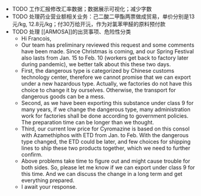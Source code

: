 - TODO 工作汇报修改汇率数据；数据展示可视化；减少字数
- TODO 处理药业营业额相关业务：己二酸二甲酯两票做成贸易，单价分别是13元/kg, 12.8元/kg；付30万给开沅，作为对氯苯甲醛的原料预付款
- TODO 处理 [[ARMOSA]]的出货事项、危险性分类
	- Hi Francois,
	- Our team has preliminary reviewed this request and some comments have been made. Since Christmas is coming, and our Spring Festival also lasts from Jan. 15 to Feb. 10 (workers get back to factory later during pandemic), we better talk about this these two days.
	- First, the dangerous type is categorized by Chinese customs technology center, therefore we cannot promise that we can export under a new hazardous type. Actually, we factories do not have this choice to change it by ourselves. Otherwise, the transport for dangerous goods can be a mess.
	- Second, as we have been exporting this substance under class 9 for many years, if we change the dangerous type, many administration work for factories shall be done according to government policies. The preparation time can be longer than we thought.
	- Third, our current low price for Cyromazine is based on this consol with Azamethiphos with ETD from Jan. to Feb. With the dangerous type changed, the ETD could be later, and few choices for shipping lines to ship these two products together, which we need to further confirm.
	- Above problems take time to figure out and might cause trouble for both sides. So, please let me know if we can export under class 9 for this time. And we can discuss the change in a long term and get everything prepared.
	- I await your response.